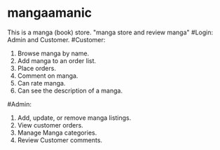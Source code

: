 # mangaamanic
This is a manga (book) store. "manga store and review manga"
#Login: Admin and Customer.
#Customer:
  1. Browse manga by name.
  2. Add manga to an order list.
  3. Place orders.
  4. Comment on manga.
  5. Can rate manga.
  6. Can see the description of a manga.
     
#Admin:
  1. Add, update, or remove manga listings.
  2. View customer orders.
  3. Manage Manga categories.
  4. Review Customer comments.
